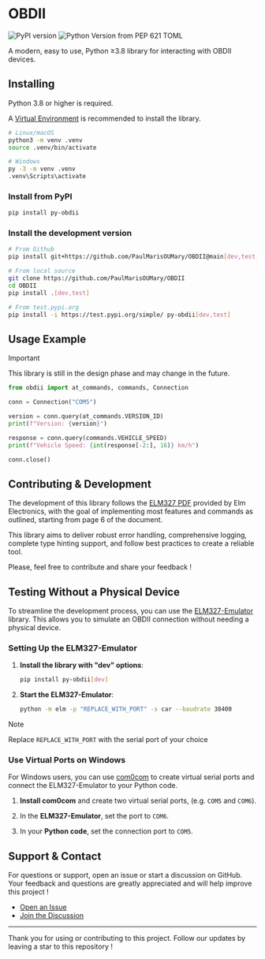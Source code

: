 # OBDII

<!-- https://shields.io/ -->
![PyPI version](https://img.shields.io/pypi/v/py-obdii?label=pypi&logo=pypi&logoColor=white&link=https%3A%2F%2Fpypi.org%2Fproject%2Fpy-obdii)
![Python Version from PEP 621 TOML](https://img.shields.io/python/required-version-toml?tomlFilePath=https%3A%2F%2Fraw.githubusercontent.com%2FPaulMarisOUMary%2FOBDII%2Fmain%2Fpyproject.toml&logo=python&logoColor=white&label=python)
<!-- ![Tests](https://img.shields.io/github/actions/workflow/status/PaulMarisOUMary/OBDII/pytest.yml?branch=main&label=pytest&logoColor=white&logo=pytest) -->
<!-- ![Contributors](https://img.shields.io/github/contributors/PaulMarisOUMary/OBDII?label=contributors&color=informational&logo=github&logoColor=white) -->

<!-- https://github.com/simple-icons/simple-icons/blob/3be056d3cf17acbd8a06325889ce4e70bdea3c4c/slugs.md -->

A modern, easy to use, Python ≥3.8 library for interacting with OBDII devices.

## Installing

Python 3.8 or higher is required.

A [Virtual Environment](https://docs.python.org/3/library/venv.html) is recommended to install the library.

```bash
# Linux/macOS
python3 -m venv .venv
source .venv/bin/activate

# Windows
py -3 -m venv .venv
.venv\Scripts\activate
```

### Install from PyPI

```bash
pip install py-obdii
```

### Install the development version

```bash
# From Github
pip install git+https://github.com/PaulMarisOUMary/OBDII@main[dev,test]

# From local source
git clone https://github.com/PaulMarisOUMary/OBDII
cd OBDII
pip install .[dev,test]

# From test.pypi.org
pip install -i https://test.pypi.org/simple/ py-obdii[dev,test]
```

## Usage Example

> [!IMPORTANT]
> This library is still in the design phase and may change in the future.

```python
from obdii import at_commands, commands, Connection

conn = Connection("COM5")

version = conn.query(at_commands.VERSION_ID)
print(f"Version: {version}")

response = conn.query(commands.VEHICLE_SPEED)
print(f"Vehicle Speed: {int(response[-2:], 16)} km/h")

conn.close()
```

## Contributing & Development

The development of this library follows the [ELM327 PDF](/docs/ELM327.PDF) provided by Elm Electronics, with the goal of implementing most features and commands as outlined, starting from page 6 of the document.

This library aims to deliver robust error handling, comprehensive logging, complete type hinting support, and follow best practices to create a reliable tool.

Please, feel free to contribute and share your feedback !

## Testing Without a Physical Device

To streamline the development process, you can use the [ELM327-Emulator](https://pypi.org/project/ELM327-emulator) library. This allows you to simulate an OBDII connection without needing a physical device. 

### Setting Up the ELM327-Emulator

1. **Install the library with "dev" options**:
    ```bash
    pip install py-obdii[dev]
    ```

2. **Start the ELM327-Emulator**:
    ```bash
    python -m elm -p "REPLACE_WITH_PORT" -s car --baudrate 38400
    ```
> [!NOTE]
> Replace `REPLACE_WITH_PORT` with the serial port of your choice

### Use Virtual Ports on Windows

For Windows users, you can use [com0com](https://com0com.sourceforge.net) to create virtual serial ports and connect the ELM327-Emulator to your Python code.

1. **Install com0com** and create two virtual serial ports, (e.g. `COM5` and `COM6`).

2. In the **ELM327-Emulator**, set the port to `COM6`.

3. In your **Python code**, set the connection port to `COM5`.

## Support & Contact

For questions or support, open an issue or start a discussion on GitHub.
Your feedback and questions are greatly appreciated and will help improve this project !

- [Open an Issue](https://github.com/PaulMarisOUMary/OBDII/issues)
- [Join the Discussion](https://github.com/PaulMarisOUMary/OBDII/discussions)

---

Thank you for using or contributing to this project.
Follow our updates by leaving a star to this repository !
